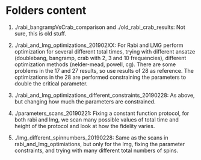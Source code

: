 
# Folders content

1. ./rabi_bangrampVsCrab_comparison and ./old_rabi_crab_results:
	Not sure, this is old stuff.

2. ./rabi_and_lmg_optimizations_201902XX:
	For Rabi and LMG perform optimization for several different total times, trying with different ansatze (doublebang, bangramp, crab with 2, 3 and 10 frequencies), different optimization methods (nelder-mead, powell, cg).
	There are some problems in the 17 and 27 results, so use results of 28 as reference.
	The optimizations in the 28 are performed constraining the parameters to double the critical parameter.

3. ./rabi_and_lmg_optimizations_different_constraints_20190228:
	As above, but changing how much the parameters are constrained.

4. ./parameters_scans_20190221:
	Fixing a constant function protocol, for both rabi and lmg, we scan many possible values of total time and height of the protocol and look at how the fidelity varies.

5. ./lmg_different_spinnumbers_20190228:
	Same as the scans in rabi_and_lmg_optimiations, but only for the lmg, fixing the parameter constraints, and trying with many different total numbers of spins.
